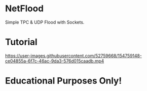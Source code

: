 # NetFlood
Simple TPC &amp; UDP Flood with Sockets. 

# Tutorial

https://user-images.githubusercontent.com/52759668/154759148-ce04855a-6f7c-46ac-9da3-576d015caadb.mp4

# Educational Purposes Only!
